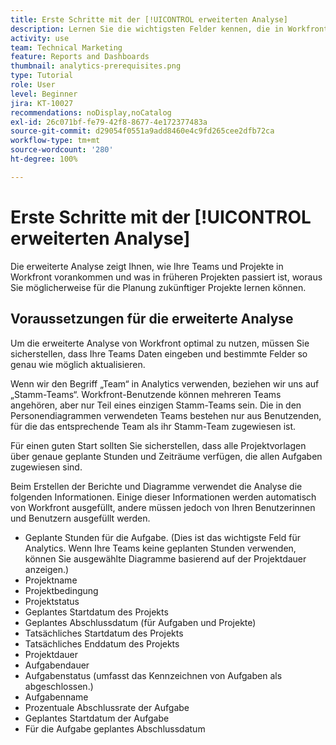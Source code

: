 ```yaml
---
title: Erste Schritte mit der [!UICONTROL erweiterten Analyse]
description: Lernen Sie die wichtigsten Felder kennen, die in Workfront aktualisiert werden müssen, damit Ihnen die erweiterte Analyse zeigt, wie Ihre Teams und Projekte in Workfront vorankommen.
activity: use
team: Technical Marketing
feature: Reports and Dashboards
thumbnail: analytics-prerequisites.png
type: Tutorial
role: User
level: Beginner
jira: KT-10027
recommendations: noDisplay,noCatalog
exl-id: 26c071bf-fe79-42f8-8677-4e172377483a
source-git-commit: d29054f0551a9add8460e4c9fd265cee2dfb72ca
workflow-type: tm+mt
source-wordcount: '280'
ht-degree: 100%

---
```


# Erste Schritte mit der [!UICONTROL erweiterten Analyse]

Die erweiterte Analyse zeigt Ihnen, wie Ihre Teams und Projekte in Workfront vorankommen und was in früheren Projekten passiert ist, woraus Sie möglicherweise für die Planung zukünftiger Projekte lernen können.

## Voraussetzungen für die erweiterte Analyse

Um die erweiterte Analyse von Workfront optimal zu nutzen, müssen Sie sicherstellen, dass Ihre Teams Daten eingeben und bestimmte Felder so genau wie möglich aktualisieren.

Wenn wir den Begriff „Team“ in Analytics verwenden, beziehen wir uns auf „Stamm-Teams“. Workfront-Benutzende können mehreren Teams angehören, aber nur Teil eines einzigen Stamm-Teams sein. Die in den Personendiagrammen verwendeten Teams bestehen nur aus Benutzenden, für die das entsprechende Team als ihr Stamm-Team zugewiesen ist.

Für einen guten Start sollten Sie sicherstellen, dass alle Projektvorlagen über genaue geplante Stunden und Zeiträume verfügen, die allen Aufgaben zugewiesen sind.

Beim Erstellen der Berichte und Diagramme verwendet die Analyse die folgenden Informationen. Einige dieser Informationen werden automatisch von Workfront ausgefüllt, andere müssen jedoch von Ihren Benutzerinnen und Benutzern ausgefüllt werden.

* Geplante Stunden für die Aufgabe. (Dies ist das wichtigste Feld für Analytics. Wenn Ihre Teams keine geplanten Stunden verwenden, können Sie ausgewählte Diagramme basierend auf der Projektdauer anzeigen.)
* Projektname
* Projektbedingung
* Projektstatus
* Geplantes Startdatum des Projekts
* Geplantes Abschlussdatum (für Aufgaben und Projekte)
* Tatsächliches Startdatum des Projekts
* Tatsächliches Enddatum des Projekts
* Projektdauer
* Aufgabendauer
* Aufgabenstatus (umfasst das Kennzeichnen von Aufgaben als abgeschlossen.)
* Aufgabenname
* Prozentuale Abschlussrate der Aufgabe
* Geplantes Startdatum der Aufgabe
* Für die Aufgabe geplantes Abschlussdatum
